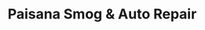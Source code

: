 ---
title: "Paisana Smog & Auto Repair"
url: /dos-palos/paisana-smog-and-auto-repair/
shop: car repair
---